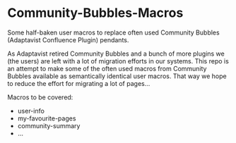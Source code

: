 Community-Bubbles-Macros
========================

Some half-baken user macros to replace often used Community Bubbles (Adaptavist Confluence Plugin) pendants.

As Adaptavist retired Community Bubbles and a bunch of more plugins we (the users) are left with a lot of migration efforts in our systems. This repo is an attempt to make some of the often used macros from Community Bubbles available as semantically identical user macros. That way we hope to reduce the effort for migrating a lot of pages...

Macros to be covered:

* user-info
* my-favourite-pages
* community-summary
* ...
